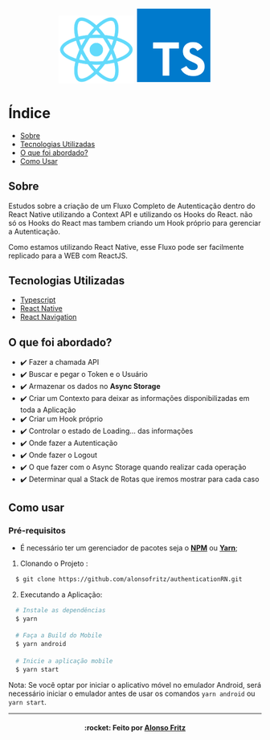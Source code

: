 <h3 align="center">
    <img alt="reactnative" title="#reactnative" width="150px" src=".github/reactnative.png">
    <img alt="typescript" title="#typescript" width="150px" src=".github/typescript.png">
</h3>

# Índice

- [Sobre](#sobre)
- [Tecnologias Utilizadas](#tecnologias-utilizadas)
- [O que foi abordado?](#o-que-foi-abordado)
- [Como Usar](#como-usar)

<a id="sobre"></a>

## Sobre

Estudos sobre a criação de um <strons>Fluxo Completo de Autenticação</strong> dentro do React Native utilizando a Context API e utilizando os Hooks do React. não só os Hooks do React mas tambem criando um Hook próprio para gerenciar a Autenticação.

Como estamos utilizando React Native, esse Fluxo pode ser facilmente replicado para a WEB com ReactJS.

## Tecnologias Utilizadas

- [Typescript](https://www.typescriptlang.org/)
- [React Native](https://reactnative.dev/)
- [React Navigation](https://reactnavigation.org/)

## O que foi abordado?

- :heavy_check_mark: Fazer a chamada API
- :heavy_check_mark: Buscar e pegar o Token e o Usuário
- :heavy_check_mark: Armazenar os dados no <strong>Async Storage</strong>
- :heavy_check_mark: Criar um Contexto para deixar as informações disponibilizadas em toda a Aplicação
- :heavy_check_mark: Criar um Hook próprio
- :heavy_check_mark: Controlar o estado de Loading... das informações
- :heavy_check_mark: Onde fazer a Autenticação
- :heavy_check_mark: Onde fazer o Logout
- :heavy_check_mark: O que fazer com o Async Storage quando realizar cada operação
- :heavy_check_mark: Determinar qual a Stack de Rotas que iremos mostrar para cada caso 

## Como usar

### **Pré-requisitos**

  - É necessário ter um gerenciador de pacotes seja o **[NPM](https://www.npmjs.com/)** ou **[Yarn](https://yarnpkg.com/)**;

1. Clonando o Projeto :

```sh
  $ git clone https://github.com/alonsofritz/authenticationRN.git
```

2. Executando a Aplicação:

```sh
  # Instale as dependências
  $ yarn

  # Faça a Build do Mobile
  $ yarn android

  # Inicie a aplicação mobile
  $ yarn start
```
Nota: Se você optar por iniciar o aplicativo móvel no emulador Android, será necessário iniciar o emulador antes de usar os comandos `yarn android` ou `yarn start`.

---
<h4 align="center">
    :rocket: Feito por <a href="https://www.linkedin.com/in/alonsofritz/" target="_blank">Alonso Fritz</a>
</h4>